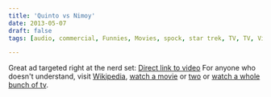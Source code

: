 ```yaml
---
title: 'Quinto vs Nimoy'
date: 2013-05-07
draft: false
tags: [audio, commercial, Funnies, Movies, spock, star trek, TV, TV, Video]

---
```


Great ad targeted right at the nerd set: [Direct link to video](http://youtu.be/WPkByAkAdZs) For anyone who doesn't understand, visit [Wikipedia](http://en.wikipedia.org/wiki/Spock), [watch a movie](http://target.georiot.com/Proxy.ashx?tsid=528&GR_URL=https%253A%252F%252Fitunes.apple.com%252Fus%252Fmovie%252Fstar-trek%252Fid317909453%253Fuo%253D4%2526partnerId%253D30) or [two](http://target.georiot.com/Proxy.ashx?tsid=528&GR_URL=https%253A%252F%252Fitunes.apple.com%252Fus%252Fmovie%252Fstar-trek-iii-search-for-spock%252Fid210472773%253Fuo%253D4%2526partnerId%253D30) or [watch a whole bunch of tv](http://target.georiot.com/Proxy.ashx?tsid=528&GR_URL=https%253A%252F%252Fitunes.apple.com%252Fus%252Ftv-season%252Fstar-trek-original-series%252Fid218818763%253Fuo%253D4%2526partnerId%253D30).[](http://target.georiot.com/Proxy.ashx?tsid=528&GR_URL=https%253A%252F%252Fitunes.apple.com%252Fus%252Fmovie%252Fstar-trek%252Fid317909453%253Fuo%253D4%2526partnerId%253D30)